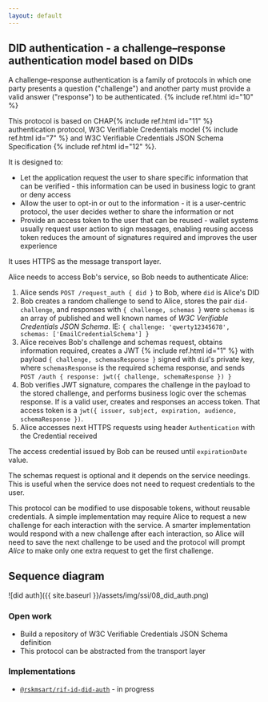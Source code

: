 ```yaml
---
layout: default
---
```


## DID authentication - a challenge–response authentication model based on DIDs

A challenge–response authentication is a family of protocols in which one party presents a question ("challenge") and another party must provide a valid answer ("response") to be authenticated. {% include ref.html id="10" %}

This protocol is based on CHAP{% include ref.html id="11" %} authentication protocol, W3C Verifiable Credentials model {% include ref.html id="7" %} and W3C Verifiable Credentials JSON Schema Specification {% include ref.html id="12" %}.

It is designed to:

- Let the application request the user to share specific information that can be verified - this information can be used in business logic to grant or deny access
- Allow the user to opt-in or out to the information - it is a user-centric protocol, the user decides wether to share the information or not
- Provide an access token to the user that can be reused - wallet systems usually request user action to sign messages, enabling reusing access token reduces the amount of signatures required and improves the user experience

It uses HTTPS as the message transport layer.

Alice needs to access Bob's service, so Bob needs to authenticate Alice:

1. Alice sends `POST /request_auth { did }` to Bob, where `did` is Alice's DID
2. Bob creates a random challenge to send to Alice, stores the pair `did-challenge`, and responses with `{ challenge, schemas }` were `schemas` is an array of published and well known names of _W3C Verifiable Credentials JSON Schema_. IE: `{ challenge: 'qwerty12345678', schemas: ['EmailCredentialSchema'] }`
3. Alice receives Bob's challenge and schemas request, obtains information required, creates a JWT {% include ref.html id="1" %} with payload `{ challenge, schemasResponse }` signed with `did`'s private key, where `schemasResponse` is the required schema response, and sends  `POST /auth { response: jwt({ challenge, schemaResponse }) }`
4. Bob verifies JWT signature, compares the challenge in the payload to the stored challenge, and performs business logic over the schemas response. If is a valid user, creates and responses an access token. That access token is a `jwt({ issuer, subject, expiration, audience, schemaResponse })`.
5. Alice accesses next HTTPS requests using header `Authentication` with the Credential received

The access credential issued by Bob can be reused until `expirationDate` value.

The schemas request is optional and it depends on the service needings. This is useful when the service does not need to request credentials to the user.

This protocol can be modified to use disposable tokens, without reusable credentials. A simple implementation may require Alice to request a new challenge for each interaction with the service. A smarter implementation would respond with a new challenge after each interaction, so Alice will need to save the next challenge to be used and the protocol will prompt _Alice_ to make only one extra request to get the first challenge.

## Sequence diagram

![did auth]({{ site.baseurl }}/assets/img/ssi/08_did_auth.png)

### Open work

- Build a repository of W3C Verifiable Credentials JSON Schema definition
- This protocol can be abstracted from the transport layer

### Implementations

- [`@rskmsart/rif-id-did-auth`](../libraries/express-did-auth) - in progress
<!-- - [RIF Data Vault authentication]({{ site.baseurl }}/data-vault/architecture/auth) -->

